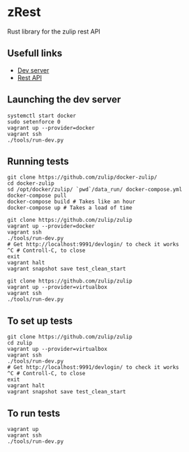 # zRest

Rust library for the zulip rest API

## Usefull links

- [Dev server](https://zulip.readthedocs.io/en/latest/development/setup-vagrant.html)
- [Rest API](https://zulip.com/api/rest)

## Launching the dev server

```shell
systemctl start docker
sudo setenforce 0
vagrant up --provider=docker
vagrant ssh 
./tools/run-dev.py
```

## Running tests

```shell
git clone https://github.com/zulip/docker-zulip/
cd docker-zulip
sd /opt/docker/zulip/ `pwd`/data_run/ docker-compose.yml
docker-compose pull
docker-compose build # Takes like an hour
docker-compose up # Takes a load of time
```

```shell
git clone https://github.com/zulip/zulip
vagrant up --provider=docker
vagrant ssh       
./tools/run-dev.py
# Get http://localhost:9991/devlogin/ to check it works
^C # Controll-C, to close
exit
vagrant halt
vagrant snapshot save test_clean_start
```

```shell
git clone https://github.com/zulip/zulip
vagrant up --provider=virtualbox
vagrant ssh       
./tools/run-dev.py

```

## To set up tests

```shell
git clone https://github.com/zulip/zulip         
cd zulip              
vagrant up --provider=virtualbox                        
vagrant ssh           
./tools/run-dev.py
# Get http://localhost:9991/devlogin/ to check it works
^C # Controll-C, to close
exit
vagrant halt
vagrant snapshot save test_clean_start
```

## To run tests

```shell
vagrant up
vagrant ssh         
./tools/run-dev.py
```